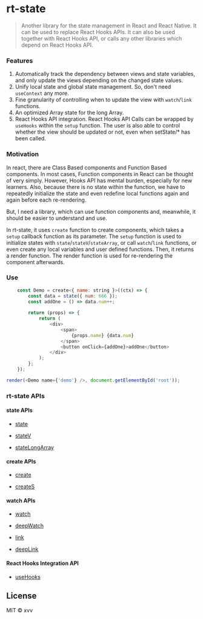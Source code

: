 # rt-state

> Another library for the state management in React and React Native. It can be used to replace React Hooks APIs. It can also be used together with React Hooks API, or calls any other libraries which depend on React Hooks API.

### Features

1. Automatically track the dependency between views and state variables, and only update the views depending on the changed state values.
2. Unify local state and global state management. So, don't need `useContext` any more.
3. Fine granularity of controlling when to update the view with `watch`/`link` functions.
4. An optimized Array state for the long Array.
5. React Hooks API integration. React Hooks API Calls can be wrapped by `useHooks` within the `setup` function. The user is also able to control whether the view should be updated or not, even when setState/* has been called.


### Motivation

In react, there are Class Based components and Function Based components. In most cases, Function components in React can be thought of very simply. However, Hooks API has mental burden, especially for new learners. Also, because there is no state within the function, we have to repeatedly initialize the state and even redefine local functions again and again before each re-rendering. 

But, I need a library, which can use function components and, meanwhile, it should be easier to understand and use.

In rt-state, it uses `create` function to create components, which takes a `setup` callback function as its parameter. The `setup` function is used to initialize states with `state`/`stateV`/`stateArray`, or call `watch`/`link` functions, or even create any local variables and user defined functions. Then, it returns a render function. The render function is used for re-rendering the component afterwards.

### Use

```js
    const Demo = create<{ name: string }>((ctx) => {
        const data = state({ num: 666 });
        const addOne = () => data.num++;
    
        return (props) => {
            return (
                <div>
                    <span>
                        {props.name} {data.num}
                    </span>
                    <button onClick={addOne}>addOne</button>
                </div>
            );
        };
    });

render(<Demo name={'demo'} />, document.getElementById('root'));
```

### rt-state APIs

#### state APIs

- [state](https://github.com/duchiporexia/rt-state#create)


- [stateV](https://github.com/duchiporexia/rt-state#stateV)


- [stateLongArray](https://github.com/duchiporexia/rt-state#stateLongArray)

#### create APIs

- [create](https://github.com/duchiporexia/rt-state#create)

- [createS](https://github.com/duchiporexia/rt-state#createS)

#### watch APIs

- [watch](https://github.com/duchiporexia/rt-state#watch)

- [deepWatch](https://github.com/duchiporexia/rt-state#deepWatch)

- [link](https://github.com/duchiporexia/rt-state#link)

- [deepLink](https://github.com/duchiporexia/rt-state#deepLink)

#### React Hooks Integration API

- [useHooks](https://github.com/duchiporexia/rt-state#useHooks)


## License

MIT © xvv
